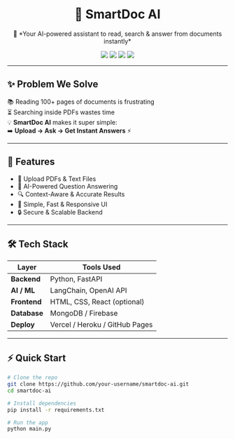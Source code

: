 <h1 align="center">🚀 SmartDoc AI</h1>  
<p align="center">🤖 *Your AI-powered assistant to read, search & answer from documents instantly*</p>  

<p align="center">
  <img src="https://img.shields.io/badge/AI-Powered-brightgreen?style=for-the-badge&logo=OpenAI" />
  <img src="https://img.shields.io/badge/Made%20With-Python-blue?style=for-the-badge&logo=python" />
  <img src="https://img.shields.io/badge/Framework-FastAPI-orange?style=for-the-badge&logo=fastapi" />
  <img src="https://img.shields.io/badge/Deployed-Vercel-black?style=for-the-badge&logo=vercel" />
</p>

---

## ✨ Problem We Solve  
📚 Reading 100+ pages of documents is frustrating  
⏳ Searching inside PDFs wastes time  
💡 **SmartDoc AI** makes it super simple:  
➡️ **Upload → Ask → Get Instant Answers** ⚡  

---

## 🌟 Features  
- 📂 Upload PDFs & Text Files  
- 🤖 AI-Powered Question Answering  
- 🔍 Context-Aware & Accurate Results  
- 🎯 Simple, Fast & Responsive UI  
- 🔒 Secure & Scalable Backend  

---

## 🛠 Tech Stack  

| Layer        | Tools Used |
|--------------|------------|
| **Backend**  | Python, FastAPI |
| **AI / ML**  | LangChain, OpenAI API |
| **Frontend** | HTML, CSS, React (optional) |
| **Database** | MongoDB / Firebase |
| **Deploy**   | Vercel / Heroku / GitHub Pages |

---

## ⚡ Quick Start  

```bash
# Clone the repo
git clone https://github.com/your-username/smartdoc-ai.git
cd smartdoc-ai

# Install dependencies
pip install -r requirements.txt

# Run the app
python main.py
